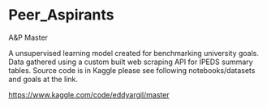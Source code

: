 # Peer_Aspirants
A&amp;P Master

A unsupervised learning model created for benchmarking university goals. Data gathered using a custom built web scraping API for IPEDS summary tables. Source code is in Kaggle please see following notebooks/datasets and goals at the link.



https://www.kaggle.com/code/eddyargil/master
